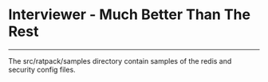 # Interviewer - Much Better Than The Rest
----------------------------------------

The src/ratpack/samples directory contain samples of the redis and security config files.

